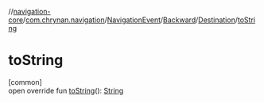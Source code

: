 //[navigation-core](../../../../../index.md)/[com.chrynan.navigation](../../../index.md)/[NavigationEvent](../../index.md)/[Backward](../index.md)/[Destination](index.md)/[toString](to-string.md)

# toString

[common]\
open override fun [toString](to-string.md)(): [String](https://kotlinlang.org/api/latest/jvm/stdlib/kotlin/-string/index.html)

